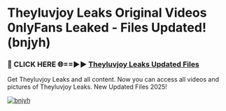 # Theyluvjoy Leaks Original Videos 0nlyFans Leaked - Files Updated! (bnjyh)

<h3>🔴 CLICK HERE 🌐==►► <a href="https://tinyurl.com/2m67pmp6" rel="nofollow">Theyluvjoy Leaks Updated Files</a></h3>

Get Theyluvjoy Leaks and all content. Now you can access all videos and pictures of Theyluvjoy Leaks. New Updated Files 2025!

[![bnjyh](https://i.imgur.com/H4QAA4z.gif)](https://tinyurl.com/2m67pmp6)
